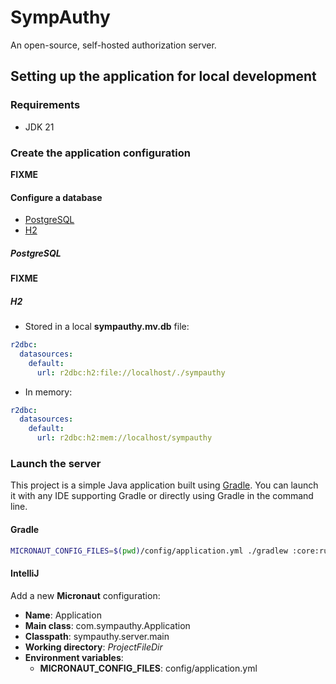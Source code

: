 # SympAuthy

An open-source, self-hosted authorization server.

## Setting up the application for local development

### Requirements

- JDK 21

### Create the application configuration

**FIXME**

#### Configure a database

- [PostgreSQL](https://www.postgresql.org)
- [H2](https://www.h2database.com)

##### PostgreSQL

**FIXME**

##### H2

- Stored in a local **sympauthy.mv.db** file:
```yaml
r2dbc:
  datasources:
    default:
      url: r2dbc:h2:file://localhost/./sympauthy
```

- In memory:
```yaml
r2dbc:
  datasources:
    default:
      url: r2dbc:h2:mem://localhost/sympauthy
```

### Launch the server

This project is a simple Java application built using [Gradle](https://gradle.org/).
You can launch it with any IDE supporting Gradle or directly using Gradle in the command line.

#### Gradle

```bash
MICRONAUT_CONFIG_FILES=$(pwd)/config/application.yml ./gradlew :core:run
```

#### IntelliJ

Add a new **Micronaut** configuration:
- **Name**: Application
- **Main class**: com.sympauthy.Application
- **Classpath**: sympauthy.server.main
- **Working directory**: $ProjectFileDir$
- **Environment variables**:
  - **MICRONAUT_CONFIG_FILES**: config/application.yml
